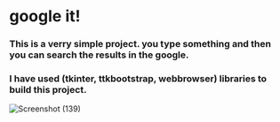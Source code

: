 # google it!

### This is a verry simple project. you type something and then you can search the results in the google.
### I have used (tkinter, ttkbootstrap, webbrowser) libraries to build this project.


![Screenshot (139)](https://github.com/artinmohajeri/google-search-app-tkinter-ttkbootstrap/assets/95845593/3ffb5e4f-8591-4ff2-aae9-868f90750cdd)
